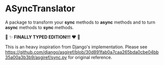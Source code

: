 # ASyncTranslator

A package to transform your **sync** methods to **async** methods and to turn **async** methods to **sync** methods.

🤩 ✨ **FINALLY TYPED EDITION!!!** ❤️ 🤌

This is an heavy inspiration from Django's implementation.
Please see https://github.com/django/asgiref/blob/30d891fab0a7caa265bda0cbe04bb35a00a3b3b9/asgiref/sync.py for original reference.
